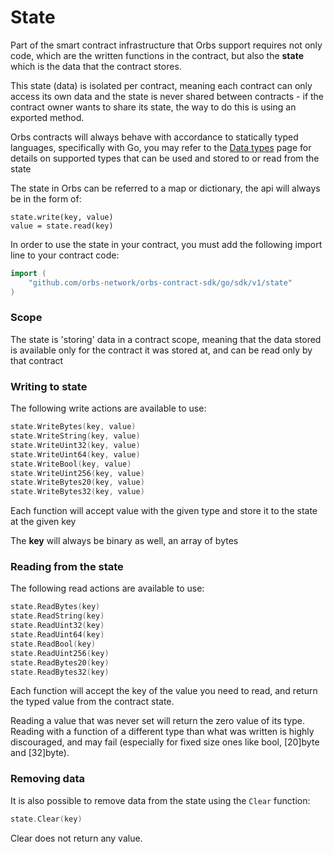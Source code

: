 # State

Part of the smart contract infrastructure that Orbs support requires not only code, which are the written functions in the contract, but also the **state** which is the data that the contract stores.

This state \(data\) is isolated per contract, meaning each contract can only access its own data and the state is never shared between contracts - if the contract owner wants to share its state, the way to do this is using an exported method.

Orbs contracts will always behave with accordance to statically typed languages, specifically with Go, you may refer to the [Data types](https://orbs.gitbook.io/contract-sdk/~/edit/drafts/-LVnlbSBlfPGStLbU5Xx/orbs-contracts/data-types) page for details on supported types that can be used and stored to or  read from the state

The state in Orbs can be referred to a map or dictionary, the api will always be in the form of:

```text
state.write(key, value)
value = state.read(key)
```

In order to use the state in your contract, you must add the following import line to your contract code:

```go
import (
    "github.com/orbs-network/orbs-contract-sdk/go/sdk/v1/state"
)
```

### Scope

The state is 'storing' data in a contract scope, meaning that the data stored is available only for the contract it was stored at, and can be read only by that contract

### Writing to state

The following write actions are available to use:

```go
state.WriteBytes(key, value)
state.WriteString(key, value)
state.WriteUint32(key, value)
state.WriteUint64(key, value)
state.WriteBool(key, value)
state.WriteUint256(key, value)
state.WriteBytes20(key, value)
state.WriteBytes32(key, value)
```

Each function will accept value with the given type and store it to the state at the given key

The **key** will always be binary as well, an array of bytes

### Reading from the state

The following read actions are available to use:

```go
state.ReadBytes(key)
state.ReadString(key)
state.ReadUint32(key)
state.ReadUint64(key)
state.ReadBool(key)
state.ReadUint256(key)
state.ReadBytes20(key)
state.ReadBytes32(key)
```

Each function will accept the key of the value you need to read, and return the typed value from the contract state.

Reading a value that was never set will return the zero value of its type. Reading with a function of a different type than what was written is highly discouraged, and may fail \(especially for fixed size ones like bool, \[20\]byte and \[32\]byte\).

### Removing data

It is also possible to remove data from the state using the `Clear` function:

```go
state.Clear(key)
```

Clear does not return any value.

